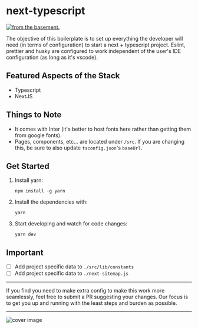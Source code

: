 # next-typescript

[![from the basement.](https://basement.studio/gh-badge.svg)](https://basement.studio)

The objective of this boilerplate is to set up everything the developer will need (in terms of configuration) to start a next + typescript project. Eslint, prettier and husky are configured to work independent of the user's IDE configuration (as long as it's vscode).

## Featured Aspects of the Stack

- Typescript
- NextJS

## Things to Note

- It comes with Inter (it's better to host fonts here rather than getting them from google fonts).
- Pages, components, etc... are located under `/src`. If you are changing this, be sure to also update `tsconfig.json`'s `baseUrl`.

## Get Started

1. Install yarn:

   ```
   npm install -g yarn
   ```

2. Install the dependencies with:

   ```
   yarn
   ```

3. Start developing and watch for code changes:

   ```
   yarn dev
   ```

## Important

- [ ] Add project specific data to `./src/lib/constants`
- [ ] Add project specific data to `./next-sitemap.js`

---

If you find you need to make extra config to make this work more seamlessly, feel free to submit a PR suggesting your changes. Our focus is to get you up and running with the least steps and burden as possible.

---

![cover image](https://github.com/basementstudio/next-typescript/raw/master/public/og.png 'We Make Cool Sh*t That Performs')
